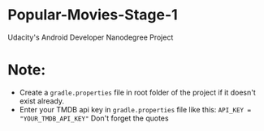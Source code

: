 # Popular-Movies-Stage-1
Udacity's Android Developer Nanodegree Project

# Note: 
- Create a `gradle.properties` file in root folder of the project if it doesn't exist already.
- Enter your TMDB api key in `gradle.properties` file like this: `API_KEY = 
"YOUR_TMDB_API_KEY"` Don't forget the quotes
